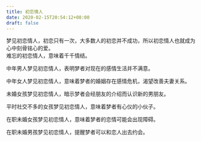 ```yaml
---
title: 初恋情人
date: 2020-02-15T20:54:12+08:00
draft: false
---
```


梦见初恋情人，初恋只有一次，大多数人的初恋并不成功，所以初恋情人也就成为心中刻骨铭心的爱。<br>
难忘的初恋情人，意味着千千情结。<br>


中年男人梦见初恋情人，表明梦者对现在的感情生活并不满意。<br>


中年女人梦见初恋情人，意味着梦者的婚姻存在感情危机，渴望改善夫妻关系。<br>


未婚女孩梦见初恋情人，暗示梦者会经朋友的介绍而认识新的男朋友。<br>


平时社交不多的女孩梦见初恋情人，意味着梦者有心仪的小伙子。<br>


在职未婚女孩梦见初恋情人，意味着梦者的恋情可能会出现障碍。<br>


在职未婚男孩梦见初恋情人，提醒梦者可以和恋人出去约会。<br>
